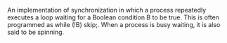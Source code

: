 An implementation of synchronization in which a process repeatedly executes a loop waiting for a Boolean condition B to be true. This is often programmed as while (!B) skip;. When a process is busy waiting, it is also said to be spinning.
